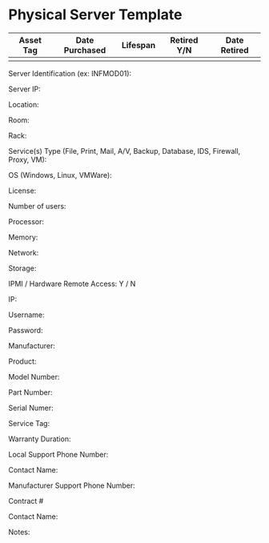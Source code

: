 # Physical Server Template

| Asset Tag | Date Purchased | Lifespan | Retired Y/N | Date Retired |
| --- | --- | --- | --- | --- |
|  |  |  |  |  |

Server Identification (ex: INFMOD01):

Server IP:

Location:

Room:

Rack:

Service(s) Type (File, Print, Mail, A/V, Backup, Database, IDS, Firewall, Proxy, VM):

OS (Windows, Linux, VMWare):

License:

Number of users:

Processor:

Memory:

Network:

Storage:

IPMI / Hardware Remote Access: Y / N

IP:

Username:

Password:

Manufacturer:

Product:

Model Number:

Part Number:

Serial Numer:

Service Tag:

Warranty Duration:

Local Support Phone Number:

Contact Name:

Manufacturer Support Phone Number:

Contract #

Contact Name:

Notes:
